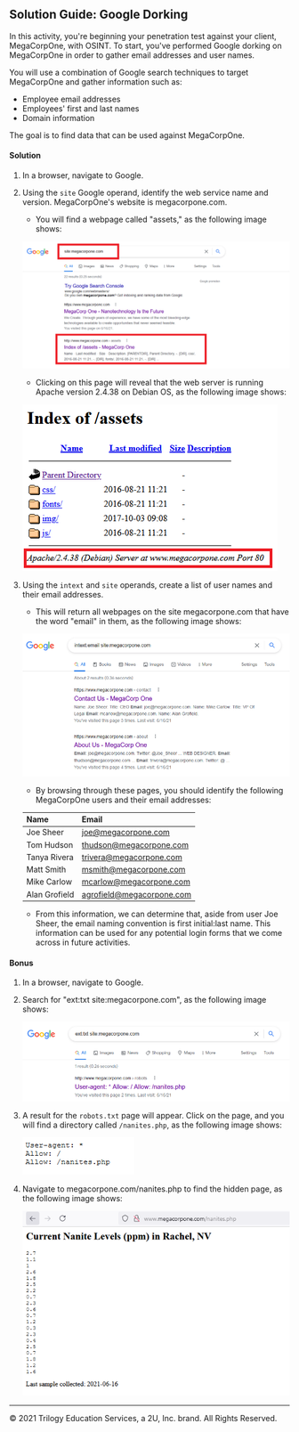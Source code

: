 ## Solution Guide: Google Dorking 

In this activity, you're beginning your penetration test against your client, MegaCorpOne, with OSINT. To start, you've performed Google dorking on MegaCorpOne in order to gather email addresses and user names.

You will use a combination of Google search techniques to target MegaCorpOne and gather information such as: 

- Employee email addresses
- Employees' first and last names
- Domain information
  
The goal is to find data that can be used against MegaCorpOne.

#### Solution

1. In a browser, navigate to Google. 

2. Using the `site` Google operand, identify the web service name and version. MegaCorpOne's website is megacorpone.com. 

     - You will find a webpage called "assets," as the following image shows: 

     ![A screenshot depicts the search results with the "assets" page highlighted.](../../../images/GHACK_SERVER_INFO.png)
	
	 - Clicking on this page will reveal that the web server is running Apache version 2.4.38 on Debian OS, as the following image shows:
	
	 ![A screenshot depicts the "assets" webpage with the server information highlighted.](../../../images/GHACK_Assets.png)

3. Using the `intext` and `site` operands, create a list of user names and their email addresses.

     - This will return all webpages on the site megacorpone.com that have the word "email" in them, as the following image shows:
	
	 ![A screenshot depicts the search results.](../../../images/GHACK_User_Info.png)

	 - By browsing through these pages, you should identify the following MegaCorpOne users and their email addresses:

	
	 | Name  | Email |
	 | ------| ----- | 
	 | Joe Sheer | joe@megacorpone.com |
	 | Tom Hudson |thudson@megacorpone.com |
	 | Tanya Rivera |trivera@megacorpone.com |
	 | Matt Smith |msmith@megacorpone.com	|
	 | Mike Carlow |mcarlow@megacorpone.com |
	 | Alan Grofield |agrofield@megacorpone.com |
	
     - From this information, we can determine that, aside from user Joe Sheer, the email naming convention is first initial:last name. This information can be used for any potential login forms that we come across in future activities.

#### Bonus

1. In a browser, navigate to Google. 

2. Search for "ext:txt site:megacorpone.com", as the following image shows:

	![A screenshot depicts the Google search.](../../../images/GHACK_Hidden.PNG)

3. A result for the `robots.txt` page will appear. Click on the page, and you will find a directory called `/nanites.php`, as the following image shows:

	![A screenshot depicts the `/nanites.php` directory.](../../../images/GHACK_Hidden2.PNG)

4. Navigate to megacorpone.com/nanites.php to find the hidden page, as the following image shows:

	![A screenshot depicts the hidden page.](../../../images/GHACK_Hidden3.PNG)

---
© 2021 Trilogy Education Services, a 2U, Inc. brand. All Rights Reserved.



